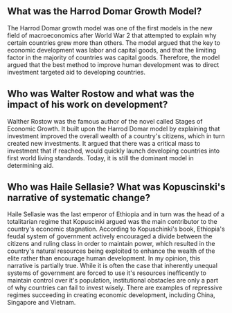 ## What was the Harrod Domar Growth Model?

The Harrod Domar growth model was one of the first models in the new field of macroeconomics after World War 2 that attempted to explain why certain countries grew more than others. The model argued that the key to economic development was labor and capital goods, and that the limiting factor in the majority of countries was capital goods. Therefore, the model argued that the best method to improve human development was to direct investment targeted aid to developing countries.

## Who was Walter Rostow and what was the impact of his work on development?

Walther Rostow was the famous author of the novel called Stages of Economic Growth. It built upon the Harrod Domar model by explaining that investment improved the overall wealth of a country's citizens, which in turn created new investments. It argued that there was a critical mass to investment that if reached, would quickly launch developing countries into first world living standards. Today, it is still the dominant model in determining aid.

## Who was Haile Sellasie? What was Kopuscinski's narrative of systematic change?

Haile Sellasie was the last emperor of Ethiopia and in turn was the head of a totalitarian regime that Kopuscinki argued was the main contributor to the country's economic stagnation. According to Kopuschinki's book, Ethiopia's feudal system of government actively encouraged a divide between the citizens and ruling class in order to maintain power, which resulted in the country's natural resources being exploited to enhance the wealth of the elite rather than encourage human development. In my opinion, this narrative is partially true. While it is often the case that inherently unequal systems of government are forced to use it's resources inefficently to maintain control over it's population, institutional obstacles are only a part of why countries can fail to invest wisely. There are examples of repressive regimes succeeding in creating economic development, including China, Singapore and Vietnam. 
